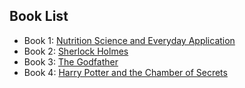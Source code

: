 ## Book List

- Book 1: [Nutrition Science and Everyday Application](https://openoregon.pressbooks.pub/nutritionscience2e/)  
- Book 2: [Sherlock Holmes](https://sherlock-holm.es/pdf/a4/1-sided/)  
- Book 3: [The Godfather](https://urbookshub.com/the-godfather-pdf/)  
- Book 4: [Harry Potter and the Chamber of Secrets](https://kvongcmehsanalibrary.wordpress.com/portfolio/1128/)  
